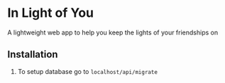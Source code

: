 # In Light of You

A lightweight web app to help you keep the lights of your friendships on

## Installation

1. To setup database go to `localhost/api/migrate`

